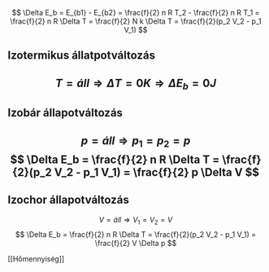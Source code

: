 
$$
\Delta E_b = E_{b1} - E_{b2} =
\frac{f}{2} n R T_2 - \frac{f}{2} n R T_1 =
\frac{f}{2} n R \Delta T =
\frac{f}{2} N k \Delta T =
\frac{f}{2}(p_2 V_2 - p_1 V_1)
$$

## Izotermikus állatpotváltozás

 $$
T = áll \Rightarrow \Delta T = 0K \Rightarrow \Delta E_b = 0J
$$
---
## Izobár állapotváltozás

 $$
p = áll \Rightarrow p_1 = p_2 = p
$$
 $$
\Delta E_b = \frac{f}{2} n R \Delta T =
\frac{f}{2}(p_2 V_2 - p_1 V_1) =
\frac{f}{2} p \Delta V
$$
---
## Izochor állapotváltozás

 $$
V = áll \Rightarrow V_1 = V_2 = V
$$
 $$
\Delta E_b = \frac{f}{2} n R \Delta T =
\frac{f}{2}(p_2 V_2 - p_1 V_1) =
\frac{f}{2} V \Delta p
$$

[[Hőmennyiség]]